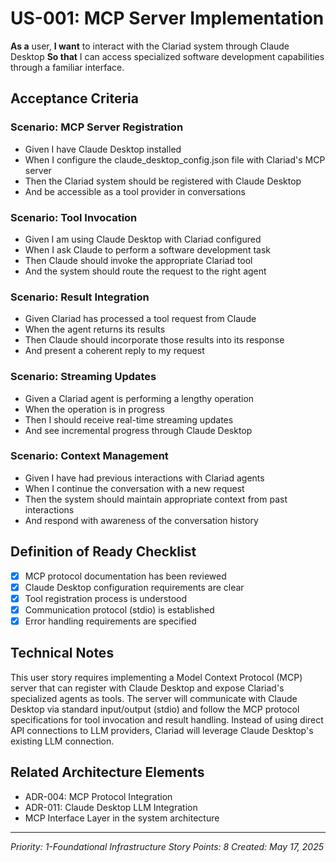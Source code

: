 # US-001: MCP Server Implementation

**As a** user,
**I want** to interact with the Clariad system through Claude Desktop
**So that** I can access specialized software development capabilities through a familiar interface.

## Acceptance Criteria

### Scenario: MCP Server Registration
- Given I have Claude Desktop installed
- When I configure the claude_desktop_config.json file with Clariad's MCP server
- Then the Clariad system should be registered with Claude Desktop
- And be accessible as a tool provider in conversations

### Scenario: Tool Invocation
- Given I am using Claude Desktop with Clariad configured
- When I ask Claude to perform a software development task
- Then Claude should invoke the appropriate Clariad tool
- And the system should route the request to the right agent

### Scenario: Result Integration
- Given Clariad has processed a tool request from Claude
- When the agent returns its results
- Then Claude should incorporate those results into its response
- And present a coherent reply to my request

### Scenario: Streaming Updates
- Given a Clariad agent is performing a lengthy operation
- When the operation is in progress
- Then I should receive real-time streaming updates
- And see incremental progress through Claude Desktop

### Scenario: Context Management
- Given I have had previous interactions with Clariad agents
- When I continue the conversation with a new request
- Then the system should maintain appropriate context from past interactions
- And respond with awareness of the conversation history

## Definition of Ready Checklist

- [x] MCP protocol documentation has been reviewed
- [x] Claude Desktop configuration requirements are clear
- [x] Tool registration process is understood
- [x] Communication protocol (stdio) is established
- [x] Error handling requirements are specified

## Technical Notes

This user story requires implementing a Model Context Protocol (MCP) server that can register with Claude Desktop and expose Clariad's specialized agents as tools. The server will communicate with Claude Desktop via standard input/output (stdio) and follow the MCP protocol specifications for tool invocation and result handling. Instead of using direct API connections to LLM providers, Clariad will leverage Claude Desktop's existing LLM connection.

## Related Architecture Elements

- ADR-004: MCP Protocol Integration
- ADR-011: Claude Desktop LLM Integration
- MCP Interface Layer in the system architecture

---

*Priority: 1-Foundational Infrastructure*
*Story Points: 8*
*Created: May 17, 2025*
